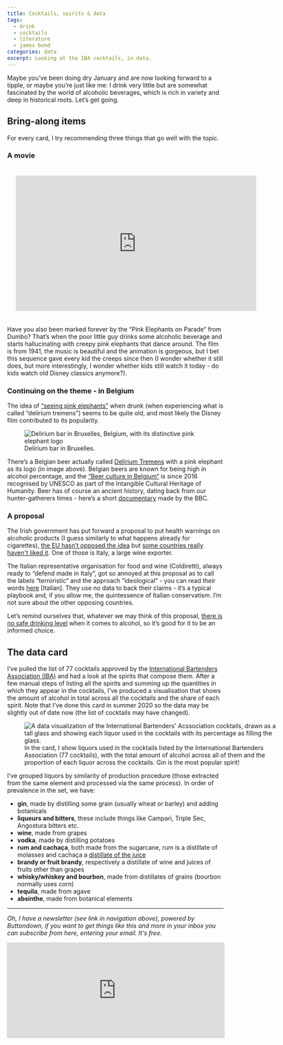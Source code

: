 ```yaml
---
title: Cocktails, spirits & data
tags:
  - drink
  - cocktails
  - literature
  - james bond
categories: data
excerpt: Looking at the IBA cocktails, in data.
---
```


Maybe you’ve been doing dry January and are now looking forward to a tipple, or maybe you’re just like me: I drink very little but are somewhat fascinated by the world of alcoholic beverages, which is rich in variety and deep in historical roots. Let’s get going.

## Bring-along items

For every card, I try recommending three things that go well with the topic.

### A movie

<div style="padding:20px;">
<iframe width="560" height="315" src="https://www.youtube.com/embed/-wR8FL_2gwI?si=_ZOh5TbfPDrONfHh" title="YouTube video player" frameborder="0" allow="accelerometer; autoplay; clipboard-write; encrypted-media; gyroscope; picture-in-picture; web-share" allowfullscreen></iframe>
</div>

Have you also been marked forever by the “Pink Elephants on Parade“ from Dumbo? That’s when the poor little guy drinks some alcoholic beverage and starts hallucinating with creepy pink elephants that dance around. The film is from 1941, the music is beautiful and the animation is gorgeous, but I bet this sequence gave every kid the creeps since then (I wonder whether it still does, but more interestingly, I wonder whether kids still watch it today - do kids watch old Disney classics anymore?).

### Continuing on the theme - in Belgium 

The idea of [“seeing pink elephants”](https://en.wikipedia.org/wiki/Seeing_pink_elephants#History_of_the_euphemism) when drunk (when experiencing what is called “delirium tremens”) seems to be quite old, and most likely the Disney film contributed to its popularity.

<figure class="align-center" style="width: 400px">
  <img src="{{ site.url }}{{site.posts_images_path}}delirium-bruxelles.jpeg" alt="Delirium bar in Bruxelles, Belgium, with its distinctive pink elephant logo">
  <figcaption>Delirium bar in Bruxelles.</figcaption>
</figure>

There’s a Belgian beer actually called [Delirium Tremens](https://www.delirium.be/en/beers/delirium-tremens) with a pink elephant as its logo (in image above). Belgian beers are known for being high in alcohol percentage, and the [“Beer culture in Belgium“](https://ich.unesco.org/en/RL/beer-culture-in-belgium-01062) is since 2016 recognised by UNESCO as part of the Intangible Cultural Heritage of Humanity. Beer has of course an ancient history, dating back from our hunter-gatherers times - here’s a short [documentary](https://www.bbc.com/reel/video/p09h36ld/the-ancient-drink-serving-the-world-for-13-000-years) made by the BBC.

### A proposal 

The Irish government has put forward a proposal to put health warnings on alcoholic products (I guess similarly to what happens already for cigarettes), [the EU hasn’t opposed the idea](https://www.cancer.ie/about-us/news/the-irish-cancer-society-welcomes-news-this-week-that-the-european-commission-has-made-no-objection) but [some countries really haven't liked it](https://www.theguardian.com/world/2023/jan/12/italy-ireland-plans-for-alcohol-health-warnings-wine). One of those is Italy, a large wine exporter.

The Italian representative organisation for food and wine (Coldiretti), always ready to “defend made in Italy”, got so annoyed at this proposal as to call the labels “terroristic“ and the approach “ideological” - you can read their words [here](https://www.coldiretti.it/economia/vino-record-export-ma-e-sos-allarmi-in-etichetta) [Italian]. They use no data to back their claims - it’s a typical playbook and, if you allow me, the quintessence of Italian conservatism. I’m not sure about the other opposing countries.

Let’s remind ourselves that, whatever we may think of this proposal, [there is no safe drinking level](https://www.nhs.uk/live-well/alcohol-advice/the-risks-of-drinking-too-much/) when it comes to alcohol, so it’s good for it to be an informed choice.

## The data card

I’ve pulled the list of 77 cocktails approved by the [International Bartenders Association (IBA)](https://iba-world.com/) and had a look at the spirits that compose them. After a few manual steps of listing all the spirits and summing up the quantities in which they appear in the cocktails, I’ve produced a visualisation that shows the amount of alcohol in total across all the cocktails and the share of each spirit. Note that I’ve done this card in summer 2020 so the data may be slightly out of date now (the list of cocktails may have changed).

<figure class="align-center" style="width: 600px">
  <img src="{{ site.url }}{{site.posts_images_path}}iba-cocktails.jpg" alt="A data visualization of the International Bartenders' Acssociation cocktails, drawn as a tall glass and showing each liquor used in the cocktails with its percentage as filling the glass.">
  <figcaption>In the card, I show liquors used in the cocktails listed by the International Bartenders Association (77 cocktails), with the total amount of alcohol across all of them and the proportion of each liquor across the cocktails. Gin is the most popular spirit!</figcaption>
</figure>

I’ve grouped liquors by similarity of production procedure (those extracted from the same element and processed via the same process). In order of prevalence in the set, we have:

* **gin**, made by distilling some grain (usually wheat or barley) and adding botanicals
* **liqueurs and bitters**, these include things like Campari, Triple Sec, Angostura bitters etc.
* **wine**, made from grapes
* **vodka**, made by distilling potatoes
* **rum and cachaça**, both made from the sugarcane, rum is a distillate of molasses and cachaça a [distillate of the juice](https://mapadacachaca.com.br/articles/differences-rum-cachaca/#:~:text=The%20main%20difference%20between%20rum,juice%20of%20sugarcane%2C%20called%20garapa.https://www.mapadacachaca.com.br/articles/differences-rum-cachaca/#:~:text=The%20main%20difference%20between%20rum,juice%20of%20sugarcane%2C%20called%20garapa.)
* **brandy or fruit brandy**, respectively a distillate of wine and juices of fruits other than grapes
* **whisky/whiskey and bourbon**, made from distillates of grains (bourbon normally uses corn)
* **tequila**, made from agave
* **absinthe**, made from botanical elements

---

*Oh, I have a newsletter (see link in navigation above), powered by Buttondown, if you want to get things like this and more in your inbox you can subscribe from here, entering your email. It's free.*

<iframe
scrolling="no"
style="width:100%!important;height:220px;border:1px #ccc solid !important"
src="https://buttondown.email/martinapugliese?as_embed=true"
></iframe><br /><br />
